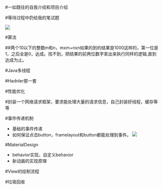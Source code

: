 #一如既往的自我介绍和项目介绍

#等待过程中扔给我的笔试题

![](https://github.com/PleaseCallMeCoder/Topia/blob/master/src/douban.png)

#算法

##两个10以下的整数m和n，mxm+nxn如果的到的结果是1000这样的，第一位是1，之后全是0，达成。找不到，把结果的前两位数字拿出来执行同样的逻辑,直到达成为止。

#Java多线程

#Hadnler那一套

#性能优化

#封装一个网络请求框架，要求能处理大量的请求信息，自己封装好线程，缓存等等

#事件传递机制
- 基础的事件传递
- 如何保证点击button，framelayout和button都能处理到事件。
  ![](https://github.com/PleaseCallMeCoder/Topia/blob/master/src/event.png)

#MaterialDesign
- behavior实现，自定义behavior
- 新动画的实现原理

#View的绘制流程

#垃圾回收

